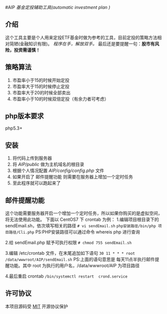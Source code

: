 #AIP
*基金定投辅助工具(automatic investment plan )*

## 介绍
这个工具主要是个人用来定投ETF基金时做为参考的工具，目前定投的策略方法相对简陋(金融知识有限)。
*程序在手，解放双手。*
最后还是要提醒一句：**股市有风险，投资需谨慎！**

## 策略算法
1. 市盈率小于15的时候开始定投
2. 市盈率大于15的时候停止定投
3. 市盈率大于20的时候全部卖出
4. 市盈率小于10的时候双倍定投（有余力者可考虑）

## php版本要求
php5.3+

## 安装
1. 将代码上传到服务器
2. 将 *AIP/public* 做为主机域名的根目录
3. 根据个人情况配置 *AIP/config/config.php* 文件
4. 如果开启了 邮件提醒功能 则需要在服务器上增加一个定时任务
5. 至此程序就可以跑起来了

## 邮件提醒功能
这个功能需要服务器开启一个增加一个定时任务，所以如果你购买的是虚拟空间，将无法使用此功能。
下面以 CentOS7 下 crontab 为例：
1.编辑项目根目录下的 sendEmail.sh，依次填写相关的路径
`# vi sendEmail.sh`
`php安装路径/bin/php 项目路径/Cli.php`
PS:PHP安装路径可以通过命令 whereis php 进行查询

2.给 sendEmail.php 赋予可执行权限
`# chmod 755 sendEmail.sh`

3.编辑 /etc/crontab 文件，在末尾追加如下语句
`30 11 * * * root /data/wwwroot/AIP/sendEmail.sh`
PS:上面的语句意思是 每天11点半执行邮件提醒功能。其中 root 为执行的用户名，/data/wwwroot/AIP 为项目路径

4.最后重启 crontab
`/bin/systemctl restart  crond.service`

## 许可协议
本项目源码受 [MIT](https://github.com/Jathon-yang/AIP/blob/master/LICENSE) 开源协议保护